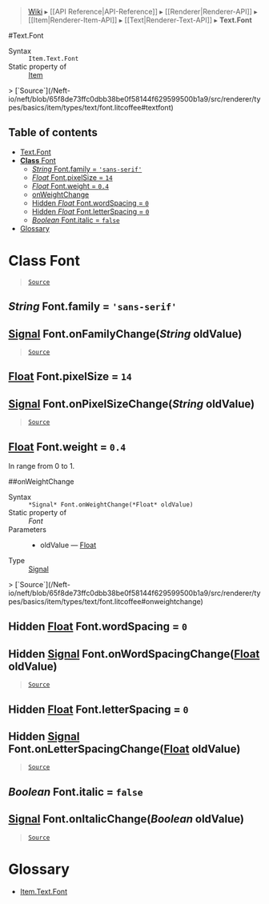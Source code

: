 > [Wiki](Home) ▸ [[API Reference|API-Reference]] ▸ [[Renderer|Renderer-API]] ▸ [[Item|Renderer-Item-API]] ▸ [[Text|Renderer-Text-API]] ▸ **Text.Font**

#Text.Font
<dl><dt>Syntax</dt><dd><code>Item.Text.Font</code></dd><dt>Static property of</dt><dd><a href="/Neft-io/neft/wiki/Renderer-Item-API#class-item">Item</a></dd></dl>
> [`Source`](/Neft-io/neft/blob/65f8de73ffc0dbb38be0f58144f629599500b1a9/src/renderer/types/basics/item/types/text/font.litcoffee#textfont)

## Table of contents
* [Text.Font](#textfont)
* [**Class** Font](#class-font)
  * [*String* Font.family = `'sans-serif'`](#string-fontfamily--sansserif)
  * [*Float* Font.pixelSize = `14`](#float-fontpixelsize--14)
  * [*Float* Font.weight = `0.4`](#float-fontweight--04)
  * [onWeightChange](#onweightchange)
  * [Hidden *Float* Font.wordSpacing = `0`](#hidden-float-fontwordspacing--0)
  * [Hidden *Float* Font.letterSpacing = `0`](#hidden-float-fontletterspacing--0)
  * [*Boolean* Font.italic = `false`](#boolean-fontitalic--false)
* [Glossary](#glossary)

# **Class** Font

> [`Source`](/Neft-io/neft/blob/65f8de73ffc0dbb38be0f58144f629599500b1a9/src/renderer/types/basics/item/types/text/font.litcoffee#class-font)

## *String* Font.family = `'sans-serif'`

## [Signal](/Neft-io/neft/wiki/Signal-API#class-signal) Font.onFamilyChange(*String* oldValue)

> [`Source`](/Neft-io/neft/blob/65f8de73ffc0dbb38be0f58144f629599500b1a9/src/renderer/types/basics/item/types/text/font.litcoffee#string-fontfamily--sansserif-signal-fontonfamilychangestring-oldvalue)

## [Float](/Neft-io/neft/wiki/Utils-API#isfloat) Font.pixelSize = `14`

## [Signal](/Neft-io/neft/wiki/Signal-API#class-signal) Font.onPixelSizeChange(*String* oldValue)

> [`Source`](/Neft-io/neft/blob/65f8de73ffc0dbb38be0f58144f629599500b1a9/src/renderer/types/basics/item/types/text/font.litcoffee#float-fontpixelsize--14-signal-fontonpixelsizechangestring-oldvalue)

## [Float](/Neft-io/neft/wiki/Utils-API#isfloat) Font.weight = `0.4`

In range from 0 to 1.

##onWeightChange
<dl><dt>Syntax</dt><dd><code>&#x2A;Signal&#x2A; Font.onWeightChange(&#x2A;Float&#x2A; oldValue)</code></dd><dt>Static property of</dt><dd><i>Font</i></dd><dt>Parameters</dt><dd><ul><li>oldValue — <a href="/Neft-io/neft/wiki/Utils-API#isfloat">Float</a></li></ul></dd><dt>Type</dt><dd><a href="/Neft-io/neft/wiki/Signal-API#class-signal">Signal</a></dd></dl>
> [`Source`](/Neft-io/neft/blob/65f8de73ffc0dbb38be0f58144f629599500b1a9/src/renderer/types/basics/item/types/text/font.litcoffee#onweightchange)

## Hidden [Float](/Neft-io/neft/wiki/Utils-API#isfloat) Font.wordSpacing = `0`

## Hidden [Signal](/Neft-io/neft/wiki/Signal-API#class-signal) Font.onWordSpacingChange([Float](/Neft-io/neft/wiki/Utils-API#isfloat) oldValue)

> [`Source`](/Neft-io/neft/blob/65f8de73ffc0dbb38be0f58144f629599500b1a9/src/renderer/types/basics/item/types/text/font.litcoffee#hidden-float-fontwordspacing--0-hidden-signal-fontonwordspacingchangefloat-oldvalue)

## Hidden [Float](/Neft-io/neft/wiki/Utils-API#isfloat) Font.letterSpacing = `0`

## Hidden [Signal](/Neft-io/neft/wiki/Signal-API#class-signal) Font.onLetterSpacingChange([Float](/Neft-io/neft/wiki/Utils-API#isfloat) oldValue)

> [`Source`](/Neft-io/neft/blob/65f8de73ffc0dbb38be0f58144f629599500b1a9/src/renderer/types/basics/item/types/text/font.litcoffee#hidden-float-fontletterspacing--0-hidden-signal-fontonletterspacingchangefloat-oldvalue)

## *Boolean* Font.italic = `false`

## [Signal](/Neft-io/neft/wiki/Signal-API#class-signal) Font.onItalicChange(*Boolean* oldValue)

> [`Source`](/Neft-io/neft/blob/65f8de73ffc0dbb38be0f58144f629599500b1a9/src/renderer/types/basics/item/types/text/font.litcoffee#boolean-fontitalic--false-signal-fontonitalicchangeboolean-oldvalue)

# Glossary

- [Item.Text.Font](#class-font)


